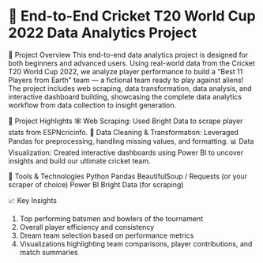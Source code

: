 # 🏏 End-to-End Cricket T20 World Cup 2022 Data Analytics Project

📌 Project Overview
This end-to-end data analytics project is designed for both beginners and advanced users. Using real-world data from the Cricket T20 World Cup 2022, we analyze player performance to build a "Best 11 Players from Earth" team — a fictional team ready to play against aliens!
The project includes web scraping, data transformation, data analysis, and interactive dashboard building, showcasing the complete data analytics workflow from data collection to insight generation.

📂 Project Highlights
🕸 Web Scraping: Used Bright Data to scrape player stats from ESPNcricinfo.
🐍 Data Cleaning & Transformation: Leveraged Pandas for preprocessing, handling missing values, and formatting.
📊 Data Visualization: Created interactive dashboards using Power BI to uncover insights and build our ultimate cricket team.

🔧 Tools & Technologies
Python
Pandas
BeautifulSoup / Requests (or your scraper of choice)
Power BI
Bright Data (for scraping)

📈 Key Insights
1) Top performing batsmen and bowlers of the tournament
2) Overall player efficiency and consistency
3) Dream team selection based on performance metrics
4) Visualizations highlighting team comparisons, player contributions, and match summaries


